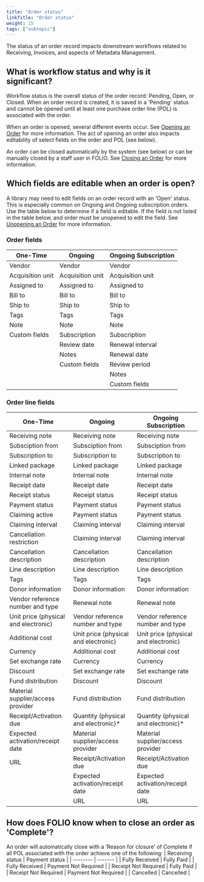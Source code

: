 ```yaml
---
title: "Order status"
linkTitle: "Order status"
weight: 15
tags: ["subtopic"]
---
```


The status of an order record impacts downstream workflows related to Receiving, Invoices, and aspects of Metadata Management.

## What is workflow status and why is it significant?
Workflow status is the overall status of the order record: Pending, Open, or Closed. When an order record is created, it is saved in a 'Pending' status and cannot be opened until at least one purchase order line (POL) is associated with the order.

When an order is opened, several different events occur. See [Opening an Order](../../orders/#opening-an-order) for more information. The act of opening an order also impacts editability of select fields on the order and POL (see below).

An order can be closed automatically by the system (see below) or can be manually closed by a staff user in FOLIO. See [Closing an Order](../../orders/#closing-an-order) for more information.

## Which fields are editable when an order is open?
A library may need to edit fields on an order record with an 'Open' status. This is especially common on Ongoing and Ongoing subscription orders. Use the table below to determine if a field is editable. If the field is not listed in the table below, and order must be unopened to edit the field. See [Unopening an Order](../../orders/#unopening-an-order) for more information.

### Order fields
| One-Time   | Ongoing | Ongoing Subscription |
| -------- | ------- | ------- |
| Vendor |  Vendor   |  Vendor   |
| Acquisition unit |   Acquisition unit   |  Acquisition unit   |
| Assigned to |   Assigned to   |   Assigned to   |
| Bill to   |  Bill to   |  Bill to   |
| Ship to  |   Ship to   |  Ship to   |
| Tags  |  Tags  |  Tags  |
| Note  |  Note   |  Note  |
| Custom fields  |  Subscription  |  Subscription  |
|   |  Review date  |  Renewal interval  |
|   |  Notes |  Renewal date  |
|   |  Custom fields |  Review period  |
|   |   |  Notes |
|   |   |  Custom fields  |

### Order line fields
| One-Time   | Ongoing | Ongoing Subscription |
| -------- | ------- | ------- |
| Receiving note |  Receiving note    |  Receiving note    |
| Subsciption from |   Subsciption from   |   Subsciption from  |
| Subscription to   |  Subscription to    |  Subscription to    |
| Linked package  |   Linked package   |   Linked package  |
| Internal note  |  Internal note  |  Internal note  |
| Receipt date  |  Receipt date  | Receipt date   |
| Receipt status  | Receipt status    |   Receipt status  |
| Payment status  | Payment status    |  Payment status   |
| Claiming active  |  Payment status   |  Payment status   |
| Claiming interval  |  Claiming interval   |  Claiming interval   |
| Cancellation restriction  | Claiming interval    |  Claiming interval   |
| Cancellation description  | Cancellation description   |  Cancellation description  |
| Line description  |  Line description  |  Line description  |
| Tags  |  Tags  |  Tags  |
| Donor information  | Donor information   | Donor information  |
| Vendor reference number and type  |  Renewal note  | Renewal note   |
| Unit price (physical and electronic)  | Vendor reference number and type   |  Vendor reference number and type  |
| Additional cost  |  Unit price (physical and electronic)  |  Unit price (physical and electronic)  |
| Currency  |  Additional cost  |  Additional cost  |
| Set exchange rate  |  Currency  |  Currency  |
| Discount  |  Set exchange rate   |  Set exchange rate   |
| Fund distribution |  Discount  |   Discount |
| Material supplier/access provider  |  Fund distribution  | Fund distribution   |
|  Receipt/Activation due |  Quantity (physical and electronic)*  |  Quantity (physical and electronic)*  |
| Expected activation/receipt date |  Material supplier/access provider  |  Material supplier/access provider  |
| URL  | Receipt/Activation due   |  Receipt/Activation due  |
|  | Expected activation/receipt date   |  Expected activation/receipt date  |
|  | URL   |  URL  |

## How does FOLIO know when to close an order as 'Complete'?
An order will automatically close with a ‘Reason for closure’ of Complete if all POL associated with the order achieve one of the following:
| Receiving status   | Payment status |
| -------- | ------- |
| Fully Received  | Fully Paid    |
| Fully Received | Payment Not Required     |
| Receipt Not Required   | Fully Paid    |
| Receipt Not Required   | Payment Not Required    |
| Cancelled  | Cancelled    |
